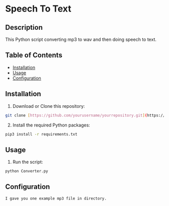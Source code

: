 # Speech To Text

## Description

This Python script converting mp3 to wav and then doing speech to text.

## Table of Contents

- [Installation](#installation)
- [Usage](#usage)
- [Configuration](#configuration)

## Installation

1. Download or Clone this repository:

```bash
git clone [https://github.com/yourusername/yourrepository.git](https://github.com/MrX0955/Speech-To-Text.git)
```

2. Install the required Python packages:

```bash
pip3 install -r requirements.txt
```

## Usage

1. Run the script:

```bash
python Converter.py
```

## Configuration

`I gave you one example mp3 file in directory.`

